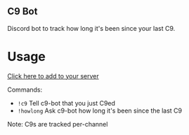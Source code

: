 C9 Bot
------

Discord bot to track how long it's been since your last C9.

Usage
======

[Click here to add to your server](https://discordapp.com/oauth2/authorize/?permissions=3072&scope=bot&client_id=406664912711188481)

Commands:

* `!c9` Tell c9-bot that you just C9ed
* `!howlong` Ask c9-bot how long it's been since the last C9

Note: C9s are tracked per-channel